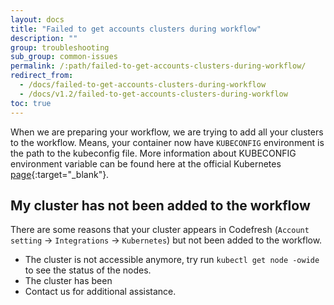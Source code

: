 ```yaml
---
layout: docs
title: "Failed to get accounts clusters during workflow"
description: ""
group: troubleshooting
sub_group: common-issues
permalink: /:path/failed-to-get-accounts-clusters-during-workflow/
redirect_from:
  - /docs/failed-to-get-accounts-clusters-during-workflow
  - /docs/v1.2/failed-to-get-accounts-clusters-during-workflow
toc: true
---
```

When we are preparing your workflow, we are trying to add all your clusters to the workflow.
Means, your container now have `KUBECONFIG` environment is the path to the kubeconfig file.
More information about KUBECONFIG environment variable can be found here at the official Kubernetes [page](https://kubernetes.io/docs/tasks/access-application-cluster/configure-access-multiple-clusters/#set-the-kubeconfig-environment-variable){:target="_blank"}.

## My cluster has not been added to the workflow
There are some reasons that your cluster appears in Codefresh (`Account setting` &#8594; `Integrations` &#8594; `Kubernetes`) but not been added to the workflow.
* The cluster is not accessible anymore, try run `kubectl get node -owide` to see the status of the nodes.
* The cluster has been 
* Contact us for additional assistance.
